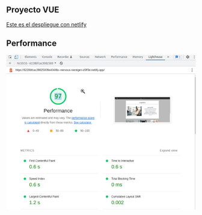 ## Proyecto VUE

[Este es el despliegue con netlify](https://main--nervous-roentgen-d5ff3e.netlify.app/)

## Performance

![Performance](./src/assets/chrome.png)